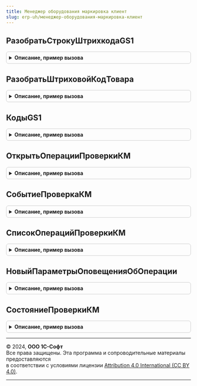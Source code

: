 ```yaml
---
title: Менеджер оборудования маркировка клиент
slug: erp-uh/менеджер-оборудования-маркировка-клиент
---
```



## РазобратьСтрокуШтрихкодаGS1
<details style="margin: 1em 0; padding: 0.5em; border: 1px solid #ccc; border-radius: 6px;">

<summary style="font-weight: bold; cursor: pointer;">Описание, пример вызова</summary>

```bsl

// Разобрать строку штрихкода в соответствии со стандартом GS1.
//
// Параметры:
//  Штрихкод - Строка - значение штрихкода.
//
// Возвращаемое значение:
//  Структура.
Функция РазобратьСтрокуШтрихкодаGS1(Знач Штрихкод) Экспорт
```

Пример вызова
```bsl
Результат = МенеджерОборудованияМаркировкаКлиент.РазобратьСтрокуШтрихкодаGS1(Штрихкод) Экспорт;);
```
</details>

## РазобратьШтриховойКодТовара
<details style="margin: 1em 0; padding: 0.5em; border: 1px solid #ccc; border-radius: 6px;">

<summary style="font-weight: bold; cursor: pointer;">Описание, пример вызова</summary>

```bsl

// Разобрать штриховой код товара.
//
// Параметры:
//  Штрихкод - Строка - Штрихкод
//  ШтрихкодВBase64 - Булево - Штрихкод в base64
//
// Возвращаемое значение:
//  Структура - Разобрать штриховой код товара:
//   * Разобран - Булево -
//   * ОписаниеОшибки - СТрока
//   * ПредставлениеШтрихкода - Строка -
//   * ДанныеШтрихкода - Строка -
//   * ТипИдентификатораТовара - ПеречислениеСсылка.ТипыИдентификаторовТовараККТ -
//   * GTIN - Строка -
//   * СерийныйНомер - Строка -
//   * EAN - Строка -
//   * РеквизитКодаТовараHEX - Строка -
//   * РеквизитКодаТовара - Строка -
//   * ИдентифицируетЭкземпляр - Булево -
//   * ПотребительскаяУпаковкаТабачнойПродукции - Булево -
//   * ШтрихкодBase64 - Булево -
//   * НаименованиеРеквизита - Строка -
//
Функция РазобратьШтриховойКодТовара(Знач Штрихкод, Знач ШтрихкодВBase64 = Ложь) Экспорт
```

Пример вызова
```bsl
Результат = МенеджерОборудованияМаркировкаКлиент.РазобратьШтриховойКодТовара(Штрихкод, ШтрихкодВBase64);
```
</details>

## КодыGS1
<details style="margin: 1em 0; padding: 0.5em; border: 1px solid #ccc; border-radius: 6px;">

<summary style="font-weight: bold; cursor: pointer;">Описание, пример вызова</summary>

```bsl

// Коды g s1.
//
// Возвращаемое значение:
//  Соответствие из Строка - Коды gs1
Функция КодыGS1() Экспорт
```

Пример вызова
```bsl
Результат = МенеджерОборудованияМаркировкаКлиент.КодыGS1() 
```
</details>

## ОткрытьОперацииПроверкиКМ
<details style="margin: 1em 0; padding: 0.5em; border: 1px solid #ccc; border-radius: 6px;">

<summary style="font-weight: bold; cursor: pointer;">Описание, пример вызова</summary>

```bsl


// Открытие форму списка операций проверки КМ
//
// Параметры:
//  ПараметрКоманды - Произвольный - источник, в котором реализована команда
//  ПараметрыВыполненияКоманды - ПараметрыВыполненияКоманды
//
Процедура ОткрытьОперацииПроверкиКМ(ПараметрКоманды, ПараметрыВыполненияКоманды) Экспорт
```

Пример вызова
```bsl
МенеджерОборудованияМаркировкаКлиент.ОткрытьОперацииПроверкиКМ(ПараметрКоманды, ПараметрыВыполненияКоманды) 
```
</details>

## СобытиеПроверкаКМ
<details style="margin: 1em 0; padding: 0.5em; border: 1px solid #ccc; border-radius: 6px;">

<summary style="font-weight: bold; cursor: pointer;">Описание, пример вызова</summary>

```bsl

// Возвращает идентификатор события проверки кода маркировки, используется в процедуре обработка оповещения формы
//
// Возвращаемое значение:
//   Строка - идентификатор события проверки кода маркировки
//
Функция СобытиеПроверкаКМ() Экспорт
```

Пример вызова
```bsl
Результат = МенеджерОборудованияМаркировкаКлиент.СобытиеПроверкаКМ() 
```
</details>

## СписокОперацийПроверкиКМ
<details style="margin: 1em 0; padding: 0.5em; border: 1px solid #ccc; border-radius: 6px;">

<summary style="font-weight: bold; cursor: pointer;">Описание, пример вызова</summary>

```bsl

// Возвращает типы операций проверки кода маркировки, используется в процедуре обработка оповещения формы
//
// Возвращаемое значение:
//   Структура - типы операций проверки кода маркировки:
//     * ЗапросККТ - Строка - выполняется запрос к локальной ККТ
//     * ЗапросККТЗавершено - Строка - завершен запрос к локальной ККТ
//     * ЗапросОИСМ - Строка - выполняется запрос к удаленному серверу ОИСМ
//     * ЗапросОИСМЗавершено - Строка - завершен запрос к удаленному серверу ОИСМ
//     * ПодтверждениеККТ - Строка - выполняется подтверждение продажи на локальной ККТ
//     * ПодтверждениеККТЗавершено - Строка - завершен подтверждение продажи на локальной ККТ
//
Функция СписокОперацийПроверкиКМ() Экспорт
```

Пример вызова
```bsl
Результат = МенеджерОборудованияМаркировкаКлиент.СписокОперацийПроверкиКМ() 
```
</details>

## НовыйПараметрыОповещенияОбОперации
<details style="margin: 1em 0; padding: 0.5em; border: 1px solid #ccc; border-radius: 6px;">

<summary style="font-weight: bold; cursor: pointer;">Описание, пример вызова</summary>

```bsl

// Возвращает типы операций проверки кода маркировки, используется в процедуре обработка оповещения формы
//
// Возвращаемое значение:
//   Структура - типы операций проверки кода маркировки:
//     * КодМаркировки - Строка - код маркировки в виде base64
//     * Операция - Строка - одно из значений структуры СписокОперацийПроверкиКМ();
//     * ДополнительныеПараметры - Неопределено, Структура - структура дополнительных параметров переданная при подготовке параметров запроса проверки КМ
//
Функция НовыйПараметрыОповещенияОбОперации() Экспорт
```

Пример вызова
```bsl
Результат = МенеджерОборудованияМаркировкаКлиент.НовыйПараметрыОповещенияОбОперации() 
```
</details>

## СостояниеПроверкиКМ
<details style="margin: 1em 0; padding: 0.5em; border: 1px solid #ccc; border-radius: 6px;">

<summary style="font-weight: bold; cursor: pointer;">Описание, пример вызова</summary>

```bsl

// Возвращает текущее состояние проверки кода маркировки
//
// Возвращаемое значение:
//  Структура
Функция СостояниеПроверкиКМ() Экспорт
```

Пример вызова
```bsl
Результат = МенеджерОборудованияМаркировкаКлиент.СостояниеПроверкиКМ() 
```
</details>

---

© 2024, **ООО 1С-Софт**  
Все права защищены. Эта программа и сопроводительные материалы предоставляются  
в соответствии с условиями лицензии [Attribution 4.0 International (CC BY 4.0)](https://creativecommons.org/licenses/by/4.0/legalcode).

---
